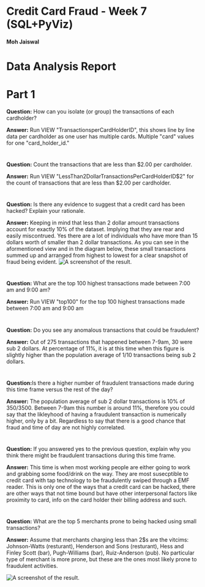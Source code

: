 # Credit Card Fraud - Week 7 (SQL+PyViz)


#### Moh Jaiswal
#


# <b>Data Analysis Report</b>

#

# Part 1

<b>Question:</b> How can you isolate (or group) the transactions of each cardholder?

<b>Answer:</b> Run VIEW "TransactionsperCardHolderID", this shows line by line data per cardholder as one user has multiple cards. Multiple "card" values for one "card_holder_id."

#

<b>Question:</b> Count the transactions that are less than $2.00 per cardholder.

<b>Answer:</b> Run VIEW "LessThan2DollarTransactionsPerCardHolderID$2" for the count of transactions that are less than $2.00 per cardholder.

#

<b>Question:</b> Is there any evidence to suggest that a credit card has been hacked? Explain your rationale.

<b>Answer:</b> Keeping in mind that less than 2 dollar amount transactions account for exactly 10% of the dataset. Implying that they are rear and easily miscontrued. Yes there are a lot of individuals who have more than 15 dollars worth of smaller than 2 dollar transactions. As you can see in the aformentioned view and in the diagram below,  these small transactions summed up and arranged from highest to lowest for a clear snapshot of fraud being evident. 
![A screenshot of the result.](/Users/mohjaiswal/Desktop/Unit-7-Homework-Asn/Top10FraudVictims.jpg)
#

<b>Question:</b> What are the top 100 highest transactions made between 7:00 am and 9:00 am?

<b>Answer:</b> Run VIEW "top100" for the top 100 highest transactions made between 7:00 am and 9:00 am

#
<b>Question:</b> Do you see any anomalous transactions that could be fraudulent?

<b>Answer:</b> Out of 275 transactions that happened between 7-9am, 30 were sub 2 dollars. At percentage of 11%, it is at this time when this figure is slightly higher than the population average of 1/10 transactions being sub 2 dollars.

#

<b>Question:</b>Is there a higher number of fraudulent transactions made during this time frame versus the rest of the day?

<b>Answer:</b> The population average of sub 2 dollar transactions is 10% of 350/3500. Between 7-9am this number is around 11%, therefore you could say that the likleyhood of having a fraudulent transaction is numerically higher, only by a bit. Regardless to say that there is a good chance that fraud and time of day are not highly correlated. 

#

<b>Question:</b> If you answered yes to the previous question, explain why you think there might be fraudulent transactions during this time frame.

<b>Answer:</b> This time is when most working people are either going to work and grabbing some food/drink on the way. They are most susecptible to credit card with tap technology to be fraudulently swiped through a EMF reader. This is only one of the ways that a credit card can be hacked, there are other ways that not time bound but have other interpersonal factors like proximity to card, info on the card holder their billing address and such. 

#

<b>Question:</b> What are the top 5 merchants prone to being hacked using small transactions?

<b>Answer:</b> Assume that merchants charging less than 2$s are the vitcims:
Johnson-Watts (resturant), Henderson and Sons (resturant),  Hess and Finley Scott (bar), Pugh-Williams (bar), Ruiz-Anderson (pub). No particular type of merchant is more prone, but these are the ones most likely prone to fraudulent activities.

![A screenshot of the result.](/Users/mohjaiswal/Desktop/Unit-7-Homework-Asn/TopMerchantVictim.jpg)
#



